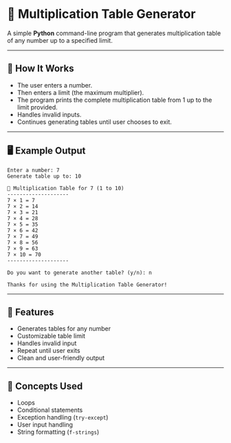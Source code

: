 # 🔢 Multiplication Table Generator

A simple **Python** command-line program that generates multiplication table of any number up to a specified limit.

---

## 🧠 How It Works
- The user enters a number.  
- Then enters a limit (the maximum multiplier).  
- The program prints the complete multiplication table from 1 up to the limit provided.  
- Handles invalid inputs.  
- Continues generating tables until user chooses to exit.  

---

## 🖥️ Example Output

``` 🔢 Welcome to the Multiplication Table Generator!
Enter a number: 7
Generate table up to: 10

📘 Multiplication Table for 7 (1 to 10)
--------------------
7 × 1 = 7
7 × 2 = 14
7 × 3 = 21
7 × 4 = 28
7 × 5 = 35
7 × 6 = 42
7 × 7 = 49
7 × 8 = 56
7 × 9 = 63
7 × 10 = 70
--------------------

Do you want to generate another table? (y/n): n

Thanks for using the Multiplication Table Generator!
```

---

## 🧩 Features
- Generates tables for any number  
- Customizable table limit  
- Handles invalid input  
- Repeat until user exits  
- Clean and user-friendly output  

---

## 🧱 Concepts Used
- Loops  
- Conditional statements  
- Exception handling (`try-except`)  
- User input handling  
- String formatting (`f-strings`)  